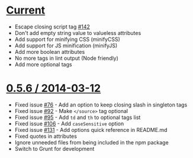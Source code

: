 [Current](https://github.com/kangax/html-minifier/compare/v0.5.5...gh-pages)
==================

* Escape closing script tag [#142](https://github.com/kangax/html-minifier/issues/142)
* Don't add empty string value to valueless attributes
* Add support for minifying CSS (minifyCSS)
* Add support for JS minification (minifyJS)
* Add more boolean attributes
* No more tags in lint output (Node friendly)
* Add more optional tags

[0.5.6 / 2014-03-12](https://github.com/kangax/html-minifier/compare/v0.5.5...v0.5.6)
==================

* Fixed issue [#76](https://github.com/kangax/html-minifier/issues/76) - Add an option to keep closing slash in singleton tags
* Fixed issue [#92](https://github.com/kangax/html-minifier/issues/92) - Make `</source>` tag optional
* Fixed issue [#95](https://github.com/kangax/html-minifier/issues/95) - Add `td` and `th` to optional tags list
* Fixed issue [#106](https://github.com/kangax/html-minifier/issues/106) - Add `caseSensitive` option
* Fixed issue [#131](https://github.com/kangax/html-minifier/issues/131) - Add options quick reference in README.md
* Fixed quotes in attributes
* Ignore unneeded files from being included in the npm package
* Switch to Grunt for development
